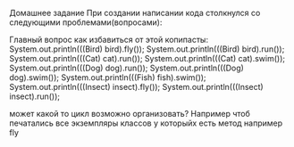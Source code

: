 Домашнее задание
При создании написании кода столкнулся со следующими проблемами(вопросами):

Главный вопрос как  избавиться от этой копипасты:
System.out.println(((Bird) bird).fly());
System.out.println(((Bird) bird).run());
System.out.println(((Cat) cat).run());
System.out.println(((Cat) cat).swim());
System.out.println(((Dog) dog).run());
System.out.println(((Dog) dog).swim());
System.out.println(((Fish) fish).swim());
System.out.println(((Insect) insect).fly());
System.out.println(((Insect) insect).run());

может какой то цикл возможно организовать? Например чтоб печатались все экземпляры классов у которыйх есть метод 
например fly


